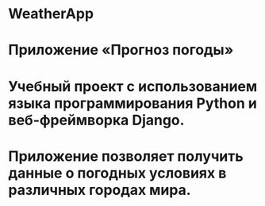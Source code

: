 # WeatherApp
# Приложение «Прогноз погоды»
# Учебный проект с использованием языка программирования Python и веб-фреймворка Django.
# Приложение позволяет получить данные о погодных условиях в различных городах мира.
